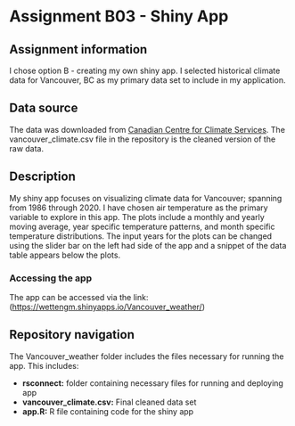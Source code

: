 # Assignment B03 - Shiny App

## Assignment information

I chose option B - creating my own shiny app. I selected historical climate data for Vancouver, BC as my primary data set to include in my application.   

## Data source

The data was downloaded from [Canadian Centre for Climate Services](https://climate-change.canada.ca/climate-data/#/daily-climate-data). The vancouver_climate.csv file in the repository is the cleaned version of the raw data.  

## Description

My shiny app focuses on visualizing climate data for Vancouver; spanning from 1986 through 2020. I have chosen air temperature as the primary variable to explore in this app. The plots include a monthly and yearly moving average, year specific temperature patterns, and month specific temperature distributions. The input years for the plots can be changed using the slider bar on the left had side of the app and a snippet of the data table appears below the plots. 


### Accessing the app

The app can be accessed via the link: (https://wettengm.shinyapps.io/Vancouver_weather/)


## Repository navigation 

The Vancouver_weather folder includes the files necessary for running the app. This includes:
- **rsconnect\:** folder containing necessary files for running and deploying app
- **vancouver_climate.csv:** Final cleaned data set
- **app.R:** R file containing code for the shiny app

